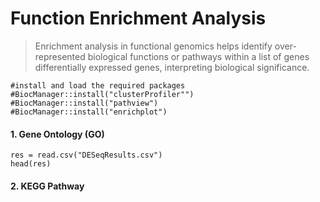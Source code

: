 # Function Enrichment Analysis
> Enrichment analysis in functional genomics helps identify over-represented biological functions or pathways within a list of genes differentially expressed genes, interpreting biological significance.


```rscript
#install and load the required packages
#BiocManager::install("clusterProfiler"")
#BiocManager::install("pathview")
#BiocManager::install("enrichplot")
```

#### 1. Gene Ontology (GO)

```rscript
res = read.csv("DESeqResults.csv")
head(res)
```

#### 2. KEGG Pathway







